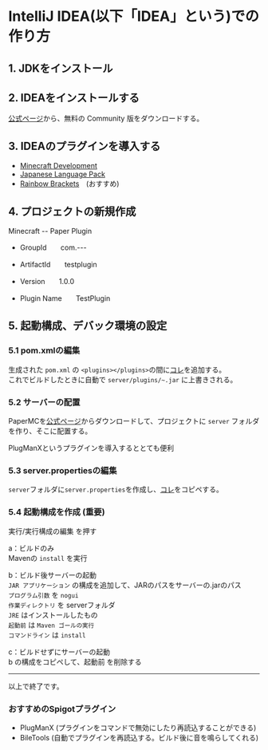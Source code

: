 # IntelliJ IDEA(以下「IDEA」という)での作り方  
  
## 1. JDKをインストール  
  
## 2. IDEAをインストールする  
[公式ページ](https://www.jetbrains.com/ja-jp/idea/download/#section=windows)から、無料の Community 版をダウンロードする。  
  
## 3. IDEAのプラグインを導入する
- [Minecraft Development](https://plugins.jetbrains.com/plugin/8327-minecraft-development)  
- [Japanese Language Pack](https://plugins.jetbrains.com/plugin/13964-japanese-language-pack------)  
- [Rainbow Brackets](https://plugins.jetbrains.com/plugin/10080-rainbow-brackets)　(おすすめ)  
  
## 4. プロジェクトの新規作成  
Minecraft -- Paper Plugin
- GroupId　　com.---  
- ArtifactId　　testplugin  
- Version　　1.0.0  
  
- Plugin Name　　TestPlugin
  
## 5. 起動構成、デバック環境の設定
### 5.1 pom.xmlの編集  
生成された `pom.xml` の `<plugins></plugins>`の間に[コレ](pom.xml)を追加する。  
これでビルドしたときに自動で `server/plugins/~.jar` に上書きされる。
  
### 5.2 サーバーの配置  
PaperMCを[公式ページ](https://papermc.io/downloads#Paper-1.18)からダウンロードして、プロジェクトに `server` フォルダを作り、そこに配置する。  
  
PlugManXというプラグインを導入するととても便利
  
### 5.3 server.propertiesの編集
`server`フォルダに`server.properties`を作成し、[コレ](server/server.properties)をコピペする。  
  
### 5.4 起動構成を作成 (重要)  
実行/実行構成の編集 を押す  
  
a：ビルドのみ  
    Mavenの `install` を実行  
  
b：ビルド後サーバーの起動  
    `JAR アプリケーション` の構成を追加して、JARのパスをサーバーの.jarのパス  
    `プログラム引数` を `nogui`  
    `作業ディレクトリ` を serverフォルダ  
    `JRE` はインストールしたもの  
    `起動前` は `Maven ゴールの実行`  
    `コマンドライン` は `install`  
  
c：ビルドせずにサーバーの起動  
    b の構成をコピペして、起動前 を削除する  
  
---
以上で終了です。  
  
### おすすめのSpigotプラグイン  
- PlugManX (プラグインをコマンドで無効にしたり再読込することができる)  
- BileTools (自動でプラグインを再読込する。ビルド後に音を鳴らしてくれる)